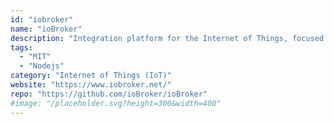```yaml
---
id: "iobroker"
name: "ioBroker"
description: "Integration platform for the Internet of Things, focused on building automation, smart metering, ambient assisted living, process automation, visualization and data logging."
tags:
  - "MIT"
  - "Nodejs"
category: "Internet of Things (IoT)"
website: "https://www.iobroker.net/"
repo: "https://github.com/ioBroker/ioBroker"
#image: "/placeholder.svg?height=300&width=400"
---
```


